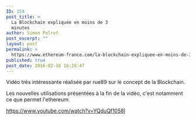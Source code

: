 ```yaml
---
ID: 154
post_title: >
  La Blockchain expliquée en moins de 3
  minutes
author: Simon Polrot
post_excerpt: ""
layout: post
permalink: >
  https://www.ethereum-france.com/la-blockchain-expliquee-en-moins-de-3-minutes/
published: true
post_date: 2016-02-16 16:28:47
---
```

Vidéo très intéressante réalisée par rue89 sur le concept de la Blockchain.

Les nouvelles utilisations présentées à la fin de la vidéo, c'est notamment ce que permet l'ethereum.

https://www.youtube.com/watch?v=YQduQf1058I